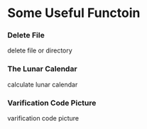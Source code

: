 # Some Useful Functoin
### Delete File
delete file or directory
### The Lunar Calendar
calculate lunar calendar
### Varification Code Picture
varification code picture
